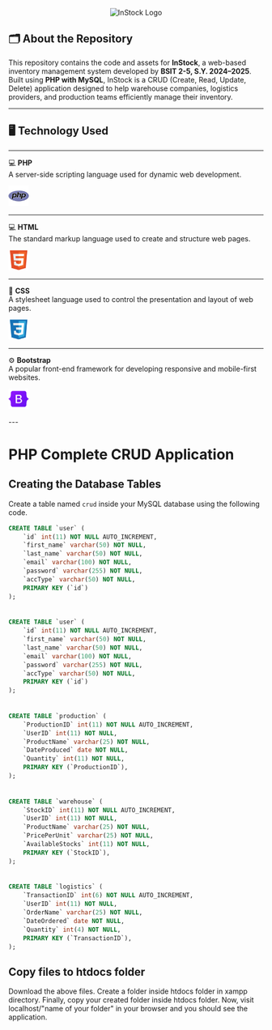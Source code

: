 
<p align="center">
  <img src="https://github.com/dinonIsaig/Instock-Crud/blob/main/Assets/logo.png" alt="InStock Logo" width="200">
</p>



## 🗂️ About the Repository

This repository contains the code and assets for **InStock**, a web-based inventory management system developed by **BSIT 2-5, S.Y. 2024–2025**. Built using **PHP with MySQL**, InStock is a CRUD (Create, Read, Update, Delete) application designed to help warehouse companies, logistics providers, and production teams efficiently manage their inventory.

---

## 🖥️ Technology Used 

---

💻 **PHP**  
A server-side scripting language used for dynamic web development.

<p align="left">
<a href="https://www.php.net/ " target="_blank" rel="noreferrer">
<img src="https://raw.githubusercontent.com/devicons/devicon/master/icons/php/php-original.svg " alt="PHP" width="40" height="40"/>
</a>
</p>

---

💻 **HTML**  
The standard markup language used to create and structure web pages.

<p align="left">
<a href="https://developer.mozilla.org/en-US/docs/Web/HTML " target="_blank" rel="noreferrer">
<img src="https://raw.githubusercontent.com/devicons/devicon/master/icons/html5/html5-original.svg " alt="HTML5" width="40" height="40"/>
</a>
</p>

---

🎨 **CSS**  
A stylesheet language used to control the presentation and layout of web pages.

<p align="left">
<a href="https://developer.mozilla.org/en-US/docs/Web/CSS " target="_blank" rel="noreferrer">
<img src="https://raw.githubusercontent.com/devicons/devicon/master/icons/css3/css3-original.svg " alt="CSS3" width="40" height="40"/>
</a>
</p>

---

⚙️ **Bootstrap**  
A popular front-end framework for developing responsive and mobile-first websites.

<p align="left">
<a href="https://getbootstrap.com/ " target="_blank" rel="noreferrer">
<img src="https://raw.githubusercontent.com/devicons/devicon/master/icons/bootstrap/bootstrap-original.svg " alt="Bootstrap" width="40" height="40"/>
</a>
</p>
---

# PHP Complete CRUD Application

## Creating the Database Tables

Create a table named `crud` inside your MySQL database using the following code.

```sql
CREATE TABLE `user` (
    `id` int(11) NOT NULL AUTO_INCREMENT,
    `first_name` varchar(50) NOT NULL,
    `last_name` varchar(50) NOT NULL,
    `email` varchar(100) NOT NULL,
    `password` varchar(255) NOT NULL,
    `accType` varchar(50) NOT NULL,
    PRIMARY KEY (`id`)
);


CREATE TABLE `user` (
    `id` int(11) NOT NULL AUTO_INCREMENT,
    `first_name` varchar(50) NOT NULL,
    `last_name` varchar(50) NOT NULL,
    `email` varchar(100) NOT NULL,
    `password` varchar(255) NOT NULL,
    `accType` varchar(50) NOT NULL,
    PRIMARY KEY (`id`)
);


CREATE TABLE `production` (
    `ProductionID` int(11) NOT NULL AUTO_INCREMENT,
    `UserID` int(11) NOT NULL,
    `ProductName` varchar(25) NOT NULL,
    `DateProduced` date NOT NULL,
    `Quantity` int(11) NOT NULL,
    PRIMARY KEY (`ProductionID`),
);


CREATE TABLE `warehouse` (
    `StockID` int(11) NOT NULL AUTO_INCREMENT,
    `UserID` int(11) NOT NULL,
    `ProductName` varchar(25) NOT NULL,
    `PricePerUnit` varchar(25) NOT NULL,
    `AvailableStocks` int(11) NOT NULL,
    PRIMARY KEY (`StockID`),
);


CREATE TABLE `logistics` (
    `TransactionID` int(6) NOT NULL AUTO_INCREMENT,
    `UserID` int(11) NOT NULL,
    `OrderName` varchar(25) NOT NULL,
    `DateOrdered` date NOT NULL,
    `Quantity` int(4) NOT NULL,
    PRIMARY KEY (`TransactionID`),
);
```

## Copy files to htdocs folder
Download the above files. Create a folder inside htdocs folder in xampp directory. Finally, copy your created folder inside htdocs folder. Now, visit localhost/"name of your folder" in your browser and you should see the application.

